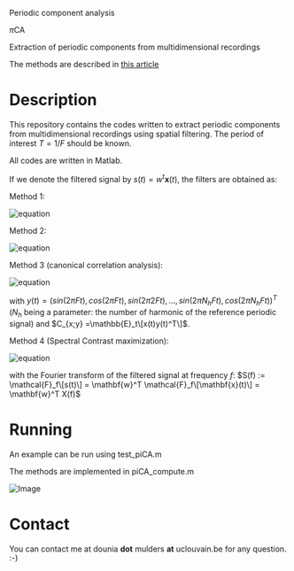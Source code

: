 Periodic component analysis

$\pi$CA

Extraction of periodic components from multidimensional recordings

The methods are described in [this article](https://link.springer.com/chapter/10.1007/978-3-319-93764-9_48)

# Description

This repository contains the codes written to extract periodic components from multidimensional recordings using spatial filtering. The period of interest $T = 1/F$ should be known. 

All codes are written in Matlab. 

If we denote the filtered signal by $s(t) = w^t \mathbf{x}(t)$, the filters are obtained as:

Method 1: 

![equation](https://latex.codecogs.com/svg.image?%5Cmathbf%7Bw%7D_*=%5Carg%5Cmin_%7B%5Cmathbf%7Bw%7D%7D%5Cfrac%7B%5Csum_t(s(t&plus;T)-s(t))%5E2%7D%7B%5Csum_t(s(t))%5E2%7D)

Method 2: 

![equation](https://latex.codecogs.com/svg.image?%5Cmathbf%7Bw%7D_*=%5Carg%5Cmax_%7B%5Cmathbf%7Bw%7D%7D%5Cfrac%7B%5Csum_t%20s(t&plus;T)%5Ccdot%20s(t)%7D%7B%5Csum_t(s(t))%5E2%7D)

Method 3 (canonical correlation analysis): 

![equation](https://latex.codecogs.com/svg.image?(%5Cmathbf%7Bw%7D_*,%5Cmathbf%7Bw%7D_y_*)=%5Carg%5Cmax_%7B%5Cmathbf%7Bw%7D,%5Cmathbf%7Bw%7D_y%7D%5Cfrac%7B%5Cmathbf%7Bw%7D%5ET%20C_%7Bx;y%7D%5Cmathbf%7Bw%7D_y%7D%7B%5Csqrt%7B%5Cmathbf%7Bw%7D%5ET%20C_%7Bx%7D(0)%5Cmathbf%7Bw%7D%5Ccdot%5Cmathbf%7Bw%7D_y%5ET%20C_%7By%7D(0)%5Cmathbf%7Bw%7D_y%7D%7D)

with $y(t) = (sin(2\pi F t), cos(2\pi F t), sin(2\pi 2F t), \ldots, sin(2\pi N_h F t), cos(2\pi N_h F t))^T$ ($N_h$ being a parameter: the number of harmonic of the reference periodic signal) and $C_{x;y} =\mathbb{E}_t\[x(t)y(t)^T\]$. 

Method 4 (Spectral Contrast maximization): 

![equation](https://latex.codecogs.com/svg.image?%5Cmathbf%7Bw%7D_*=%5Carg%5Cmax_%7B%5Cmathbf%7Bw%7D%7D%5Cfrac%7B%5Cmathbb%7BE%7D_%7Bf%5Cin%5Cnu%7D%5C%7B%7CS(f)%7C%5E2%5C%7D%7D%7B%5Cmathbb%7BE%7D_%7Bf%5Cin%5Cmu%7D%5C%7B%7CS(f)%7C%5E2%5C%7D%7D)

with the Fourier transform of the filtered signal at frequency $f$: $S(f) := \mathcal{F}_f\[s(t)\] = \mathbf{w}^T \mathcal{F}_f\[\mathbf{x}(t)\] = \mathbf{w}^T X(f)$


# Running

An example can be run using test_piCA.m

The methods are implemented in piCA_compute.m

![Image](https://github.com/user-attachments/assets/15159a7e-aae9-4c8d-b42a-bd3c41326977)

# Contact

You can contact me at dounia **dot** mulders **at** uclouvain.be for any question. :-)


